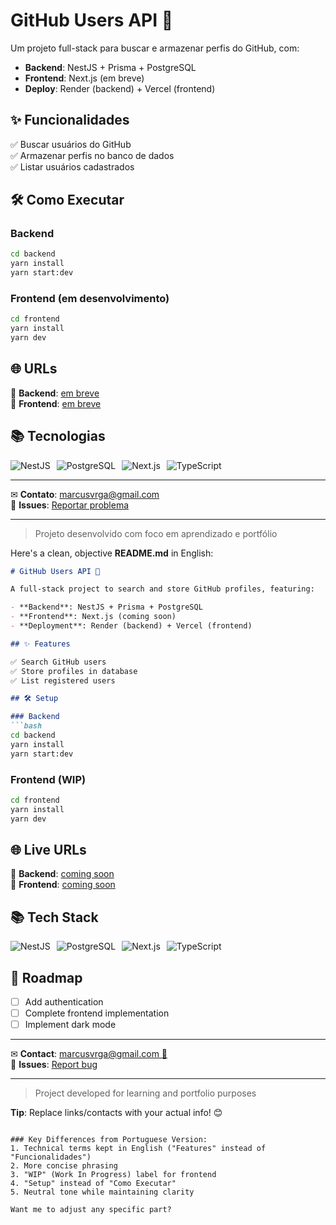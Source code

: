 # GitHub Users API 🚀

Um projeto full-stack para buscar e armazenar perfis do GitHub, com:

- **Backend**: NestJS + Prisma + PostgreSQL  
- **Frontend**: Next.js (em breve)  
- **Deploy**: Render (backend) + Vercel (frontend)

## ✨ Funcionalidades

✅ Buscar usuários do GitHub  
✅ Armazenar perfis no banco de dados  
✅ Listar usuários cadastrados  

## 🛠️ Como Executar

### Backend
```bash
cd backend
yarn install
yarn start:dev
```

### Frontend (em desenvolvimento)
```bash
cd frontend
yarn install
yarn dev
```

## 🌐 URLs

🔗 **Backend**: [em breve]()  
🔗 **Frontend**: [em breve]()  

## 📚 Tecnologias

<div style="display: flex; gap: 10px; flex-wrap: wrap;">
  <img src="https://img.shields.io/badge/NestJS-E0234E?style=for-the-badge&logo=nestjs&logoColor=white" alt="NestJS">
  <img src="https://img.shields.io/badge/PostgreSQL-316192?style=for-the-badge&logo=postgresql&logoColor=white" alt="PostgreSQL">
  <img src="https://img.shields.io/badge/Next.js-000000?style=for-the-badge&logo=nextdotjs&logoColor=white" alt="Next.js">
  <img src="https://img.shields.io/badge/TypeScript-007ACC?style=for-the-badge&logo=typescript&logoColor=white" alt="TypeScript">
</div>


---

✉ **Contato**: [marcusvrga@gmail.com](mailto:marcusvrga@gmail.com)  
🐛 **Issues**: [Reportar problema](https://github.com/mvrga/github-users-api/issues)  

---

> Projeto desenvolvido com foco em aprendizado e portfólio  


Here's a clean, objective **README.md** in English:

```markdown
# GitHub Users API 🚀

A full-stack project to search and store GitHub profiles, featuring:

- **Backend**: NestJS + Prisma + PostgreSQL  
- **Frontend**: Next.js (coming soon)  
- **Deployment**: Render (backend) + Vercel (frontend)  

## ✨ Features  

✅ Search GitHub users  
✅ Store profiles in database  
✅ List registered users  

## 🛠️ Setup  

### Backend  
```bash
cd backend  
yarn install  
yarn start:dev  
```

### Frontend (WIP)  
```bash
cd frontend  
yarn install  
yarn dev  
```

## 🌐 Live URLs  

🔗 **Backend**: [coming soon]()  
🔗 **Frontend**: [coming soon]()  

## 📚 Tech Stack  

<div style="display: flex; gap: 10px; flex-wrap: wrap;">  
  <img src="https://img.shields.io/badge/NestJS-E0234E?style=for-the-badge&logo=nestjs&logoColor=white" alt="NestJS">  
  <img src="https://img.shields.io/badge/PostgreSQL-316192?style=for-the-badge&logo=postgresql&logoColor=white" alt="PostgreSQL">  
  <img src="https://img.shields.io/badge/Next.js-000000?style=for-the-badge&logo=nextdotjs&logoColor=white" alt="Next.js">  
  <img src="https://img.shields.io/badge/TypeScript-007ACC?style=for-the-badge&logo=typescript&logoColor=white" alt="TypeScript">  
</div>  

## 📝 Roadmap  

- [ ] Add authentication  
- [ ] Complete frontend implementation  
- [ ] Implement dark mode  

---  

✉ **Contact**: [marcusvrga@gmail.com 📧](mailto:marcusvrga@gmail.com)  
🐛 **Issues**: [Report bug](https://github.com/mvrga/github-users-api/issues)  

---  

> Project developed for learning and portfolio purposes  

**Tip**: Replace links/contacts with your actual info! 😊  
```

### Key Differences from Portuguese Version:
1. Technical terms kept in English ("Features" instead of "Funcionalidades")  
2. More concise phrasing  
3. "WIP" (Work In Progress) label for frontend  
4. "Setup" instead of "Como Executar"  
5. Neutral tone while maintaining clarity  

Want me to adjust any specific part?
